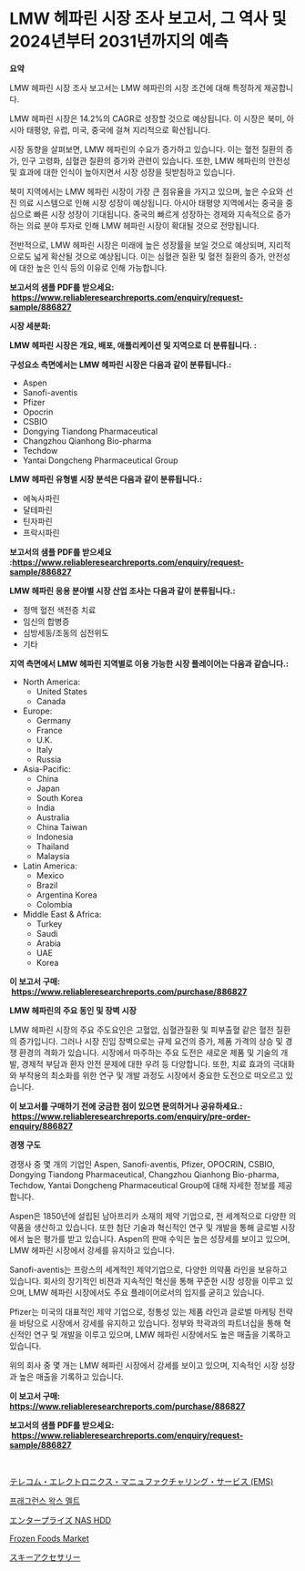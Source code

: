 <p><h1>LMW 헤파린 시장 조사 보고서, 그 역사 및 2024년부터 2031년까지의 예측</h1></p><p><strong>요약</strong></p>
<p><p>LMW 헤파린 시장 조사 보고서는 LMW 헤파린의 시장 조건에 대해 특정하게 제공합니다. </p><p>LMW 헤파린 시장은 14.2%의 CAGR로 성장할 것으로 예상됩니다. 이 시장은 북미, 아시아 태평양, 유럽, 미국, 중국에 걸쳐 지리적으로 확산됩니다. </p><p>시장 동향을 살펴보면, LMW 헤파린의 수요가 증가하고 있습니다. 이는 혈전 질환의 증가, 인구 고령화, 심혈관 질환의 증가와 관련이 있습니다. 또한, LMW 헤파린의 안전성 및 효과에 대한 인식이 높아지면서 시장 성장을 뒷받침하고 있습니다. </p><p>북미 지역에서는 LMW 헤파린 시장이 가장 큰 점유율을 가지고 있으며, 높은 수요와 선진 의료 시스템으로 인해 시장 성장이 예상됩니다. 아시아 태평양 지역에서는 중국을 중심으로 빠른 시장 성장이 기대됩니다. 중국의 빠르게 성장하는 경제와 지속적으로 증가하는 의료 분야 투자로 인해 LMW 헤파린 시장이 확대될 것으로 전망됩니다. </p><p>전반적으로, LMW 헤파린 시장은 미래에 높은 성장률을 보일 것으로 예상되며, 지리적으로도 넓게 확산될 것으로 예상됩니다. 이는 심혈관 질환 및 혈전 질환의 증가, 안전성에 대한 높은 인식 등의 이유로 인해 가능합니다.</p></p>
<p><strong>보고서의 샘플 PDF를 받으세요: &nbsp;<a href="https://www.reliableresearchreports.com/enquiry/request-sample/886827">https://www.reliableresearchreports.com/enquiry/request-sample/886827</a></strong></p>
<p><strong>시장 세분화:</strong></p>
<p><strong> LMW 헤파린 시장은 개요, 배포, 애플리케이션 및 지역으로 더 분류됩니다. :</strong></p>
<p><strong>구성요소 측면에서는 LMW 헤파린 시장은 다음과 같이 분류됩니다.:</strong></p>
<p><ul><li>Aspen</li><li>Sanofi-aventis</li><li>Pfizer</li><li>Opocrin</li><li>CSBIO</li><li>Dongying Tiandong Pharmaceutical</li><li>Changzhou Qianhong Bio-pharma</li><li>Techdow</li><li>Yantai Dongcheng Pharmaceutical Group</li></ul></p>
<p><strong> LMW 헤파린 유형별 시장 분석은 다음과 같이 분류됩니다.:</strong></p>
<p><ul><li>에녹사파린</li><li>달테파린</li><li>틴자파린</li><li>프락시파린</li></ul></p>
<p><strong>보고서의 샘플 PDF를 받으세요 :<a href="https://www.reliableresearchreports.com/enquiry/request-sample/886827">https://www.reliableresearchreports.com/enquiry/request-sample/886827</a></strong></p>
<p><strong> LMW 헤파린 응용 분야별 시장 산업 조사는 다음과 같이 분류됩니다.:</strong></p>
<p><ul><li>정맥 혈전 색전증 치료</li><li>임신의 합병증</li><li>심방세동/조동의 심전위도</li><li>기타</li></ul></p>
<p><strong>지역 측면에서 LMW 헤파린 지역별로 이용 가능한 시장 플레이어는 다음과 같습니다.:</strong></p>
<p><ul>
    <li>
        North America:
        <ul>
            <li>United States</li>
            <li>Canada</li>
        </ul>
    </li>
    <li>
        Europe:
        <ul>
            <li>Germany</li>
            <li>France</li>
            <li>U.K.</li>
            <li>Italy</li>
            <li>Russia</li>
        </ul>
    </li>
    <li>
        Asia-Pacific:
        <ul>
            <li>China</li>
            <li>Japan</li>
            <li>South Korea</li>
            <li>India</li>
            <li>Australia</li>
            <li>China Taiwan</li>
            <li>Indonesia</li>
            <li>Thailand</li>
            <li>Malaysia</li>
        </ul>
    </li>
    <li>
        Latin America:
        <ul>
            <li>Mexico</li>
            <li>Brazil</li>
            <li>Argentina Korea</li>
            <li>Colombia</li>
        </ul>
    </li>
    <li>
        Middle East & Africa:
        <ul>
            <li>Turkey</li>
            <li>Saudi</li>
            <li>Arabia</li>
            <li>UAE</li>
            <li>Korea</li>
        </ul>
    </li>
    </ul></p>
<p><strong>이 보고서 구매: &nbsp;<a href="https://www.reliableresearchreports.com/purchase/886827">https://www.reliableresearchreports.com/purchase/886827</a></strong></p>
<p><strong>LMW 헤파린의 주요 동인 및 장벽 시장</strong></p>
<p><p>LMW 헤파린 시장의 주요 주도요인은 고혈압, 심혈관질환 및 피부출혈 같은 혈전 질환의 증가입니다. 그러나 시장 진입 장벽으로는 규제 요건의 증가, 제품 가격의 상승 및 경쟁 환경의 격화가 있습니다. 시장에서 마주하는 주요 도전은 새로운 제품 및 기술의 개발, 경제적 부담과 환자 안전 문제에 대한 우려 등 다양합니다. 또한, 치료 효과의 극대화와 부작용의 최소화를 위한 연구 및 개발 과정도 시장에서 중요한 도전으로 떠오르고 있습니다.</p></p>
<p><strong>이 보고서를 구매하기 전에 궁금한 점이 있으면 문의하거나 공유하세요.: &nbsp;<a href="https://www.reliableresearchreports.com/enquiry/pre-order-enquiry/886827">https://www.reliableresearchreports.com/enquiry/pre-order-enquiry/886827</a></strong></p>
<p><strong>경쟁 구도</strong></p>
<p><p>경쟁사 중 몇 개의 기업인 Aspen, Sanofi-aventis, Pfizer, OPOCRIN, CSBIO, Dongying Tiandong Pharmaceutical, Changzhou Qianhong Bio-pharma, Techdow, Yantai Dongcheng Pharmaceutical Group에 대해 자세한 정보를 제공합니다.</p><p>Aspen은 1850년에 설립된 남아프리카 소재의 제약 기업으로, 전 세계적으로 다양한 의약품을 생산하고 있습니다. 또한 첨단 기술과 혁신적인 연구 및 개발을 통해 글로벌 시장에서 높은 평가를 받고 있습니다. Aspen의 판매 수익은 높은 성장세를 보이고 있으며, LMW 헤파린 시장에서 강세를 유지하고 있습니다.</p><p>Sanofi-aventis는 프랑스의 세계적인 제약기업으로, 다양한 의약품 라인을 보유하고 있습니다. 회사의 장기적인 비젼과 지속적인 혁신을 통해 꾸준한 시장 성장을 이루고 있으며, LMW 헤파린 시장에서도 주요 플레이어로서의 입지를 굳히고 있습니다.</p><p>Pfizer는 미국의 대표적인 제약 기업으로, 정통성 있는 제품 라인과 글로벌 마케팅 전략을 바탕으로 시장에서 강세를 유지하고 있습니다. 정부와 학곽과의 파트너십을 통해 혁신적인 연구 및 개발을 이루고 있으며, LMW 헤파린 시장에서도 높은 매출을 기록하고 있습니다.</p><p>위의 회사 중 몇 개는 LMW 헤파린 시장에서 강세를 보이고 있으며, 지속적인 시장 성장과 높은 매출을 기록하고 있습니다.</p></p>
<p><strong>이 보고서 구매: &nbsp; <a href="https://www.reliableresearchreports.com/purchase/886827">https://www.reliableresearchreports.com/purchase/886827</a></strong></p>
<p><strong>보고서의 샘플 PDF를 받으세요: &nbsp;<a href="https://www.reliableresearchreports.com/enquiry/request-sample/886827">https://www.reliableresearchreports.com/enquiry/request-sample/886827</a></strong><strong></strong></p>
<p>&nbsp;</p>
<p><p><a href="https://medium.com/@gregost89076vddcv/%E9%80%9A%E4%BF%A1%E7%94%A8%E9%9B%BB%E5%AD%90%E8%A3%BD%E5%93%81%E8%A3%BD%E9%80%A0%E3%82%B5%E3%83%BC%E3%83%93%E3%82%B9-ems-%E5%B8%82%E5%A0%B4%E3%81%AF-%E5%B8%82%E5%A0%B4%E3%82%B7%E3%82%A7%E3%82%A2-%E3%82%B5%E3%82%A4%E3%82%BA-%E3%81%8A%E3%82%88%E3%81%B32031%E5%B9%B4%E3%81%BE%E3%81%A7%E3%81%AE%E4%BA%88%E6%B8%AC%E3%81%AB%E7%84%A6%E7%82%B9%E3%82%92%E5%BD%93%E3%81%A6%E3%81%A6%E3%81%84%E3%81%BE%E3%81%99-8898113cbace">テレコム・エレクトロニクス・マニュファクチャリング・サービス (EMS)</a></p><p><a href="https://medium.com/@corneliutrifa2022/%ED%96%A5%EC%B4%88-%EC%99%81%EC%8A%A4-%EB%A9%9C%ED%8A%B8-%EC%8B%9C%EC%9E%A5-%EC%A7%80%ED%91%9C-%ED%95%B4%EC%84%9D-%EC%8B%9C%EC%9E%A5-%EC%A0%90%EC%9C%A0%EC%9C%A8-%ED%8A%B8%EB%A0%8C%EB%93%9C-%EB%B0%8F-%EC%84%B1%EC%9E%A5-%ED%8C%A8%ED%84%B4-95c1d0035a56">프래그런스 왁스 멜트</a></p><p><a href="https://github.com/lily-u-genius/Market-Research-Report-List-1/blob/main/581614017521.md">エンタープライズ NAS HDD</a></p><p><a href="https://github.com/moyahfrancoestellec51j635wcx/Market-Research-Report-List-1/blob/main/frozen-foods-market.md">Frozen Foods Market</a></p><p><a href="https://medium.com/@janrona788520/%E3%82%B9%E3%82%AD%E3%83%BC%E3%82%A2%E3%82%AF%E3%82%BB%E3%82%B5%E3%83%AA%E3%83%BC%E5%B8%82%E5%A0%B4-%E5%B8%82%E5%A0%B4cagr-%E5%B8%82%E5%A0%B4%E3%83%88%E3%83%AC%E3%83%B3%E3%83%89-%E6%88%90%E9%95%B7%E6%88%A6%E7%95%A5%E3%81%AB%E9%96%A2%E3%81%99%E3%82%8B%E6%B4%9E%E5%AF%9F-557d82ed9b39">スキーアクセサリー</a></p></p>